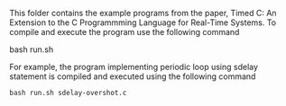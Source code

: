 This folder contains the example programs from the paper, Timed C: An Extension to the C Programmming Language for Real-Time Systems. To compile and execute the program use the following command 

   bash run.sh <name-of-file>

For example, the program implementing periodic loop using sdelay statement is compiled and executed using the following command 

    bash run.sh sdelay-overshot.c
